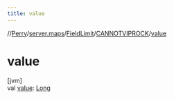 ```yaml
---
title: value
---
```

//[Perry](../../../../index.html)/[server.maps](../../index.html)/[FieldLimit](../index.html)/[CANNOTVIPROCK](index.html)/[value](value.html)



# value



[jvm]\
val [value](value.html): [Long](https://kotlinlang.org/api/latest/jvm/stdlib/kotlin/-long/index.html)




